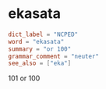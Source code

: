 # ekasata

``` toml
dict_label = "NCPED"
word = "ekasata"
summary = "or 100"
grammar_comment = "neuter"
see_also = ["eka"]
```

101 or 100

